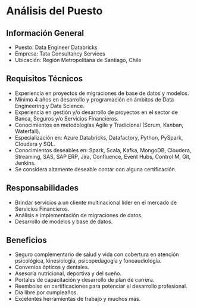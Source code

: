 # Análisis del Puesto
## Información General  
- Puesto: Data Engineer Databricks  
- Empresa: Tata Consultancy Services  
- Ubicación: Región Metropolitana de Santiago, Chile  

## Requisitos Técnicos  
- Experiencia en proyectos de migraciones de base de datos y modelos.  
- Mínimo 4 años en desarrollo y programación en ámbitos de Data Engineering y Data Science.  
- Experiencia en gestión y/o desarrollo de proyectos en el sector de Banca, Seguros y/o Servicios Financieros.  
- Conocimientos en metodologías Agile y Tradicional (Scrum, Kanban, Waterfall).  
- Especialización en: Azure Databricks, Datafactory, Python, PySpark, Cloudera y SQL.  
- Conocimientos deseables en: Spark, Scala, Kafka, MongoDB, Cloudera, Streaming, SAS, SAP ERP, Jira, Confluence, Event Hubs, Control M, Git, Jenkins.  
- Se considera altamente deseable contar con alguna certificación.  

## Responsabilidades  
- Brindar servicios a un cliente multinacional líder en el mercado de Servicios Financieros.  
- Análisis e implementación de migraciones de datos.  
- Desarrollo de modelos y base de datos.  

## Beneficios  
- Seguro complementario de salud y vida con cobertura en atención psicológica, kinesiología, psicopedagogía y fonoaudiología.  
- Convenios ópticos y dentales.  
- Asesoría nutricional, deportiva y del sueño.  
- Portales de capacitación y desarrollo de plan de carrera.  
- Reembolso en certificaciones para potenciar el desarrollo profesional.  
- Día libre por cumpleaños.  
- Excelentes herramientas de trabajo y muchos más.